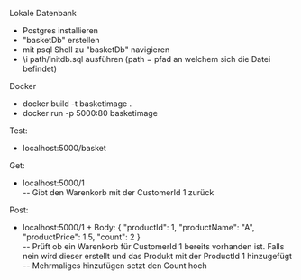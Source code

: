 Lokale Datenbank

- Postgres installieren
- "basketDb" erstellen
- mit psql Shell zu "basketDb" navigieren
- \i path/initdb.sql ausführen (path = pfad an welchem sich die Datei befindet)

Docker
- docker build -t basketimage .
- docker run -p 5000:80 basketimage

Test:
- localhost:5000/basket

Get:
- localhost:5000/1  
-- Gibt den Warenkorb mit der CustomerId 1 zurück

Post:
- localhost:5000/1 + Body: { "productId": 1, "productName": "A", "productPrice": 1.5, "count": 2 }  
-- Prüft ob ein Warenkorb für CustomerId 1 bereits vorhanden ist. Falls nein wird dieser erstellt und das Produkt mit der ProductId 1 hinzugefügt  
-- Mehrmaliges hinzufügen setzt den Count hoch



